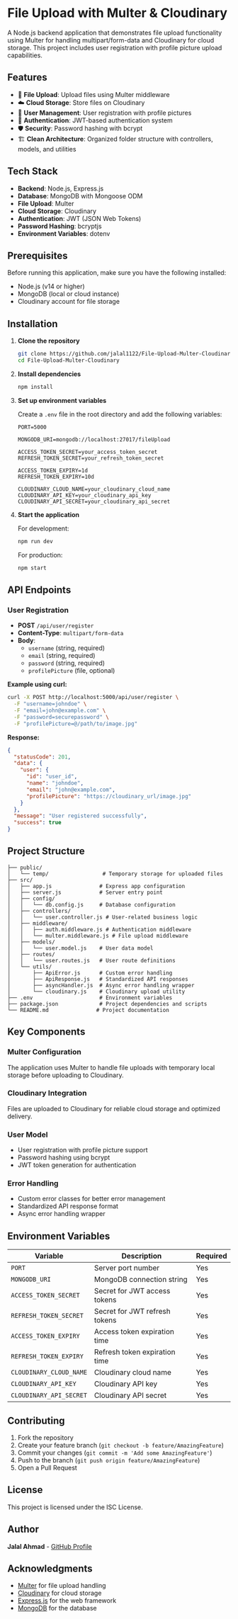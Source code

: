 # File Upload with Multer & Cloudinary

A Node.js backend application that demonstrates file upload functionality using Multer for handling multipart/form-data and Cloudinary for cloud storage. This project includes user registration with profile picture upload capabilities.

## Features

- 🚀 **File Upload**: Upload files using Multer middleware
- ☁️ **Cloud Storage**: Store files on Cloudinary
- 👤 **User Management**: User registration with profile pictures
- 🔐 **Authentication**: JWT-based authentication system
- 🛡️ **Security**: Password hashing with bcrypt
- 🏗️ **Clean Architecture**: Organized folder structure with controllers, models, and utilities

## Tech Stack

- **Backend**: Node.js, Express.js
- **Database**: MongoDB with Mongoose ODM
- **File Upload**: Multer
- **Cloud Storage**: Cloudinary
- **Authentication**: JWT (JSON Web Tokens)
- **Password Hashing**: bcryptjs
- **Environment Variables**: dotenv

## Prerequisites

Before running this application, make sure you have the following installed:

- Node.js (v14 or higher)
- MongoDB (local or cloud instance)
- Cloudinary account for file storage

## Installation

1. **Clone the repository**

   ```bash
   git clone https://github.com/jalal1122/File-Upload-Multer-Cloudinary.git
   cd File-Upload-Multer-Cloudinary
   ```

2. **Install dependencies**

   ```bash
   npm install
   ```

3. **Set up environment variables**

   Create a `.env` file in the root directory and add the following variables:

   ```env
   PORT=5000

   MONGODB_URI=mongodb://localhost:27017/fileUpload

   ACCESS_TOKEN_SECRET=your_access_token_secret
   REFRESH_TOKEN_SECRET=your_refresh_token_secret

   ACCESS_TOKEN_EXPIRY=1d
   REFRESH_TOKEN_EXPIRY=10d

   CLOUDINARY_CLOUD_NAME=your_cloudinary_cloud_name
   CLOUDINARY_API_KEY=your_cloudinary_api_key
   CLOUDINARY_API_SECRET=your_cloudinary_api_secret
   ```

4. **Start the application**

   For development:

   ```bash
   npm run dev
   ```

   For production:

   ```bash
   npm start
   ```

## API Endpoints

### User Registration

- **POST** `/api/user/register`
- **Content-Type**: `multipart/form-data`
- **Body**:
  - `username` (string, required)
  - `email` (string, required)
  - `password` (string, required)
  - `profilePicture` (file, optional)

**Example using curl:**

```bash
curl -X POST http://localhost:5000/api/user/register \
  -F "username=johndoe" \
  -F "email=john@example.com" \
  -F "password=securepassword" \
  -F "profilePicture=@/path/to/image.jpg"
```

**Response:**

```json
{
  "statusCode": 201,
  "data": {
    "user": {
      "id": "user_id",
      "name": "johndoe",
      "email": "john@example.com",
      "profilePicture": "https://cloudinary_url/image.jpg"
    }
  },
  "message": "User registered successfully",
  "success": true
}
```

## Project Structure

```
├── public/
│   └── temp/                 # Temporary storage for uploaded files
├── src/
│   ├── app.js               # Express app configuration
│   ├── server.js            # Server entry point
│   ├── config/
│   │   └── db.config.js     # Database configuration
│   ├── controllers/
│   │   └── user.controller.js # User-related business logic
│   ├── middleware/
│   │   ├── auth.middleware.js # Authentication middleware
│   │   └── multer.middleware.js # File upload middleware
│   ├── models/
│   │   └── user.model.js    # User data model
│   ├── routes/
│   │   └── user.routes.js   # User route definitions
│   └── utils/
│       ├── ApiError.js      # Custom error handling
│       ├── ApiResponse.js   # Standardized API responses
│       ├── asyncHandler.js  # Async error handling wrapper
│       └── cloudinary.js    # Cloudinary upload utility
├── .env                     # Environment variables
├── package.json             # Project dependencies and scripts
└── README.md               # Project documentation
```

## Key Components

### Multer Configuration

The application uses Multer to handle file uploads with temporary local storage before uploading to Cloudinary.

### Cloudinary Integration

Files are uploaded to Cloudinary for reliable cloud storage and optimized delivery.

### User Model

- User registration with profile picture support
- Password hashing using bcrypt
- JWT token generation for authentication

### Error Handling

- Custom error classes for better error management
- Standardized API response format
- Async error handling wrapper

## Environment Variables

| Variable                | Description                   | Required |
| ----------------------- | ----------------------------- | -------- |
| `PORT`                  | Server port number            | Yes      |
| `MONGODB_URI`           | MongoDB connection string     | Yes      |
| `ACCESS_TOKEN_SECRET`   | Secret for JWT access tokens  | Yes      |
| `REFRESH_TOKEN_SECRET`  | Secret for JWT refresh tokens | Yes      |
| `ACCESS_TOKEN_EXPIRY`   | Access token expiration time  | Yes      |
| `REFRESH_TOKEN_EXPIRY`  | Refresh token expiration time | Yes      |
| `CLOUDINARY_CLOUD_NAME` | Cloudinary cloud name         | Yes      |
| `CLOUDINARY_API_KEY`    | Cloudinary API key            | Yes      |
| `CLOUDINARY_API_SECRET` | Cloudinary API secret         | Yes      |

## Contributing

1. Fork the repository
2. Create your feature branch (`git checkout -b feature/AmazingFeature`)
3. Commit your changes (`git commit -m 'Add some AmazingFeature'`)
4. Push to the branch (`git push origin feature/AmazingFeature`)
5. Open a Pull Request

## License

This project is licensed under the ISC License.

## Author

**Jalal Ahmad** - [GitHub Profile](https://github.com/jalal1122)

## Acknowledgments

- [Multer](https://github.com/expressjs/multer) for file upload handling
- [Cloudinary](https://cloudinary.com/) for cloud storage
- [Express.js](https://expressjs.com/) for the web framework
- [MongoDB](https://www.mongodb.com/) for the database
